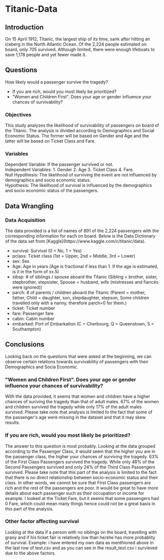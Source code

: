 # Titanic-Data
## Introduction
<p>On 15 April 1912, Titanic, the largest ship of its time, sank after hitting an iceberg in the North Atlantic Ocean. Of the 2,224 people estimated on board, only 705 survived. Although limited, there were enough lifeboats to save 1,178 people and yet fewer made it.</p>

## Questions
<p>How likely would a passenger survive the tragedy?</p>

- If you are rich, would you most likely be prioritized?
- "Women and Children First". Does your age or gender influence your chances of survivability?

### Objectives
<p>This study analyzes the likelihood of survivability of passengers on board of the Titanic. The analysis is divided according to Demographics and Social Economic Status. The former will be based on Gender and Age and the latter will be based on Ticket Class and Fare.</p>

### Variables
Dependent Variable: If the passenger survived or not. <br>
Independent Variables: 1. Gender 2. Age 3. Ticket Class 4. Fare. <br>
Null Hypothesis: The likelihood of surviving the event are not influenced by demographics and socio economic status. <br>
Hypothesis: The likelihood of survival is influenced by the demographics and socio economic status of the passengers.

## Data Wrangling
### Data Acquisition
<p>The data provided is a list of names of 891 of the 2,224 passengers with the corresponding information for each on board. Below is the Data Dictionary of the data set from [Kaggle](https://www.kaggle.com/c/titanic/data).</p>

- survival: Survival (0 = No, 1 = Yes)
- pclass: Ticket class (1st = Upper, 2nd = Middle, 3rd = Lower)
- sex: Sex
- Age: Age in years (Age is fractional if less than 1. If the age is estimated, is it in the form of xx.5)
- sibsp: # of siblings / spouse aboard the Titanic (Sibling = brother, sister, stepbrother, stepsister, Spouse = husband, wife (mistresses and fiancés were ignored))
- parch: # of parents / children aboard the Titanic (Parent = mother, father, Child = daughter, son, stepdaughter, stepson, Some children travelled only with a nanny, therefore parch=0 for them.)
- ticket: Ticket number
- fare: Passenger fare
- cabin: Cabin number
- embarked: Port of Embarkation (C = Cherbourg, Q = Queenstown, S = Southampton)

## Conclusions
<p>Looking back on the questions that were asked at the beginning, we can observe certain
relations towards survivability of passengers with their Demographics and Socia Economic.
</p>

### "Women and Children First". Does your age or gender influence your chances of survivability?

<p>With the data provided, it seems that women and children have a higher chances of suriving the tragedy than that of adult males. 67% of the women and children survived the tragedy while only 17% of the adult males survived. Please take note that analysis is limited to the fact that some of the passenger's age were missing in the dataset and that it may skew results.
</p>

### If you are rich, would you most likely be prioritized?

<p>The answer to this question is most probably. Looking at the data grouped according to the Passenger Class, it would seem that the higher you are in the passenger class, the higher your chances of surviving the tragedy. 63% of the  First Class Passengers survived the tragedy. While only 48% of the Second Passengers survived and only 24% of the Third Class Passengers survived. Please take note that this part of the analysis is limited to the fact that there is no direct relationship between socio-economic status and their class. In other words, we cannot be sure that First Class passengers are rich and the rest of the passengers are poor. It would be great to have more details about each passenger such as their occupation or income for example. I looked at the Ticket Fare, but it seems that some passengers had 0 Fare, which could mean many things hence could not be a great basis in this part of the analysis.
</p>

### Other factor affecting survival

<p>Looking at the data if a person with no siblings on the board, travelling with grany and if his ticket fair is relatively low than he/she has more probablity of survival. Example: i have entered my own data as menthioned above in the last row of test.csv and as you can see in the result_test.csv i survieved due to the above factors.</p>
